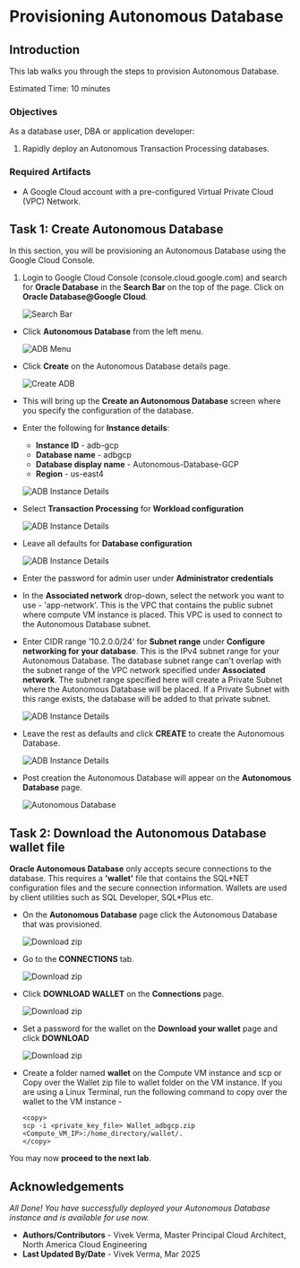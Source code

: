 
# Provisioning Autonomous Database

## Introduction

This lab walks you through the steps to provision Autonomous Database. 

Estimated Time: 10 minutes

### Objectives

As a database user, DBA or application developer:

1. Rapidly deploy an Autonomous Transaction Processing databases.

### Required Artifacts

- A Google Cloud account with a pre-configured Virtual Private Cloud (VPC) Network.

## Task 1: Create Autonomous Database

In this section, you will be provisioning an Autonomous Database using the Google Cloud Console.

1.	Login to Google Cloud Console (console.cloud.google.com) and search for **Oracle Database** in the **Search Bar** on the top of the page. Click on **Oracle Database@Google Cloud**.

    ![Search Bar](./images/adb-search.png " ")

-  Click **Autonomous Database** from the left menu.

    ![ADB Menu](./images/adb-menu.png " ")

- Click **Create** on the Autonomous Database details page.

    ![Create ADB](./images/adb-create.png " ")

-  This will bring up the **Create an Autonomous Database** screen where you specify the configuration of the database.

- Enter the following for **Instance details**:

    * **Instance ID** - adb-gcp
    * **Database name** - adbgcp
    * **Database display name** - Autonomous-Database-GCP
    * **Region** - us-east4

    ![ADB Instance Details](./images/adb-instance-details.png " ")

- Select **Transaction Processing** for **Workload configuration**

    ![ADB Instance Details](./images/adb-workload.png " ")

- Leave all defaults for **Database configuration**

    ![ADB Instance Details](./images/adb-database-config.png " ")

- Enter the password for admin user under **Administrator credentials**

- In the **Associated network** drop-down, select the network you want to use - 'app-network'. This is the VPC that contains the public subnet where compute VM instance is placed. This VPC is used to connect to the Autonomous Database subnet.

- Enter CIDR range '10.2.0.0/24' for **Subnet range** under **Configure networking for your database**. This is the IPv4 subnet range for your Autonomous Database. The database subnet range can't overlap with the subnet range of the VPC network specified under **Associated network**. The subnet range specified here will create a Private Subnet where the Autonomous Database will be placed. If a Private Subnet with this range exists, the database will be added to that private subnet.

    ![ADB Instance Details](./images/adb-credentials-network-cidr.png " ")

- Leave the rest as defaults and click **CREATE** to create the Autonomous Database.

    ![ADB Instance Details](./images/adb-default-create.png " ")

- Post creation the Autonomous Database will appear on the **Autonomous Database** page.

    ![Autonomous Database](./images/adb-post-create.png " ")

## Task 2: Download the Autonomous Database wallet file

**Oracle Autonomous Database** only accepts secure connections to the database. This requires a **'wallet'** file that contains the SQL\*NET configuration files and the secure connection information. Wallets are used by client utilities such as SQL Developer, SQL\*Plus etc.

- On the **Autonomous Database** page click the Autonomous Database that was provisioned.

    ![Download zip](./images/vm-adb-details.png " ")

- Go to the **CONNECTIONS** tab.

    ![Download zip](./images/adb-details-connection.png " ")

- Click **DOWNLOAD WALLET** on the **Connections** page.

    ![Download zip](./images/adb-download.png " ")

- Set a password for the wallet on the **Download your wallet** page and click **DOWNLOAD**

    ![Download zip](./images/adb-download-wallet.png " ")
    
- Create a folder named **wallet** on the Compute VM instance and scp or Copy over the Wallet zip file to wallet folder on the VM instance. If you are using a Linux Terminal, run the following command to copy over the wallet to the VM instance -

    ```
    <copy>
    scp -i <private_key_file> Wallet_adbgcp.zip <Compute_VM_IP>:/home_directory/wallet/.
    </copy>
    ```

You may now **proceed to the next lab**.

## Acknowledgements

*All Done! You have successfully deployed your Autonomous Database instance and is available for use now.*

- **Authors/Contributors** - Vivek Verma, Master Principal Cloud Architect, North America Cloud Engineering
- **Last Updated By/Date** - Vivek Verma, Mar 2025